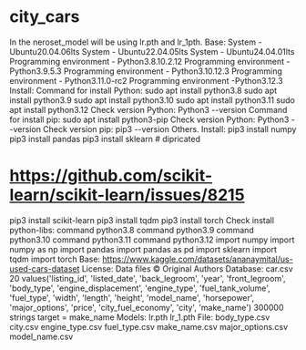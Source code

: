# city_cars
In the neroset_model will be using lr.pth and lr_1pth.
Base:
System - Ubuntu20.04.06lts
System - Ubuntu22.04.05lts
System - Ubuntu24.04.01lts
Programming environment - Python3.8.10.2.12
Programming environment - Python3.9.5.3
Programming environment - Python3.10.12.3
Programming environment - Python3.11.0-rc2
Programming environment -Python3.12.3
Install:
Command for install Python:
sudo apt install python3.8
sudo apt install python3.9
sudo apt install python3.10
sudo apt install python3.11
sudo apt install python3.12
Check version Python:
Python3 --version
Command for install pip:
sudo apt install python3-pip
Check version Python:
Python3 --version
Check version pip:
pip3 --version
Others.
Install:
pip3 install numpy
pip3 install pandas
pip3 install sklearn # dipricated
# https://github.com/scikit-learn/scikit-learn/issues/8215
pip3 install scikit-learn
pip3 install tqdm
pip3 install torch
Check install python-libs:
command python3.8
command python3.9
command python3.10
command python3.11
command python3.12
import numpy
import numpy as np
import pandas
import pandas as pd
import sklearn
import tqdm
import torch
Base:
https://www.kaggle.com/datasets/ananaymital/us-used-cars-dataset
License:
Data files © Original Authors
Database:
car.csv
20 values('listing_id', 'listed_date', 'back_legroom', 'year', 'front_legroom', 'body_type', 'engine_displacement', 'engine_type', 'fuel_tank_volume', 'fuel_type', 'width', 'length', 'height', 'model_name', 'horsepower', 'major_options', 'price', 'city_fuel_economy', 'city', 'make_name')
300000 strings
target = make_name
Models:
lr.pth
lr_1.pth
File:
body_type.csv
city.csv
engine_type.csv
fuel_type.csv
make_name.csv
major_options.csv
model_name.csv
